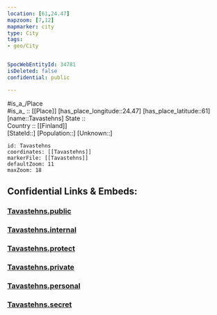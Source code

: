 ```yaml
---
location: [61,24.47] 
mapzoom: [7,12] 
mapmarker: city 
type: City
tags:
- geo/City


SpocWebEntityId: 34781
isDeleted: false
confidential: public

---
```

#is_a_/Place  
#is_a_ :: [[Place]] 
[has_place_longitude::24.47] 
[has_place_latitude::61] 
[name::Tavastehns] 
State ::  
Country :: [[Finland]]  
[StateId::] 
[Population::] 
[Unknown::] 


```leaflet
id: Tavastehns
coordinates: [[Tavastehns]] 
markerFile: [[Tavastehns]] 
defaultZoom: 11 
maxZoom: 18
```


## Confidential Links & Embeds: 

### [Tavastehns.public](/_public/\Earth\Continent\Europe\Europe~North\Finland\Provinces~Finland\Western_Finland\counties~Western_Finland\Kanta-Häme\CityTavastehns.public.md) 

### [Tavastehns.internal](/_internal/\Earth\Continent\Europe\Europe~North\Finland\Provinces~Finland\Western_Finland\counties~Western_Finland\Kanta-Häme\CityTavastehns.internal.md) 

### [Tavastehns.protect](/_protect/\Earth\Continent\Europe\Europe~North\Finland\Provinces~Finland\Western_Finland\counties~Western_Finland\Kanta-Häme\CityTavastehns.protect.md) 

### [Tavastehns.private](/_private/\Earth\Continent\Europe\Europe~North\Finland\Provinces~Finland\Western_Finland\counties~Western_Finland\Kanta-Häme\CityTavastehns.private.md) 

### [Tavastehns.personal](/_personal/\Earth\Continent\Europe\Europe~North\Finland\Provinces~Finland\Western_Finland\counties~Western_Finland\Kanta-Häme\CityTavastehns.personal.md) 

### [Tavastehns.secret](/_secret/\Earth\Continent\Europe\Europe~North\Finland\Provinces~Finland\Western_Finland\counties~Western_Finland\Kanta-Häme\CityTavastehns.secret.md)

